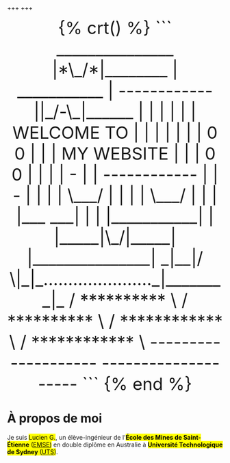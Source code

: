 +++
+++

<center style="font-size:1vmax;">
{% crt() %}
```
   _______________                  |*\_/*|________   
  |  ___________  |  ------------  ||_/-\_|______  |  
  | |           | | | WELCOME TO | | |           | |  
  | |   0   0   | | | MY WEBSITE | | |   0   0   | |  
  | |     -     | |  ------------  | |     -     | |  
  | |   \___/   | |                | |   \___/   | |  
  | |___     ___| |                | |___________| |  
  |_____|\_/|_____|                |_______________|  
    _|__|/ \|_|_......................_|________|_    
   / ********** \                    / ********** \   
 /  ************  \                /  ************  \ 
--------------------              --------------------
```
{% end %}
</center>

# À propos de moi
Je suis <mark>Lucien G.</mark>, un élève-ingénieur de l'<mark>**École des Mines de Saint-Étienne** (<abbr title="École des Mines de Saint-Étienne">EMSE</abbr>)</mark> en double diplôme en Australie à <mark>**Université Technologique de Sydney** (<abbr title="UTS">UTS</abbr>)</mark>.